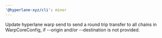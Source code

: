 ```yaml
---
'@hyperlane-xyz/cli': minor
---
```


Update hyperlane warp send to send a round trip transfer to all chains in WarpCoreConfig, if --origin and/or --destination is not provided.
